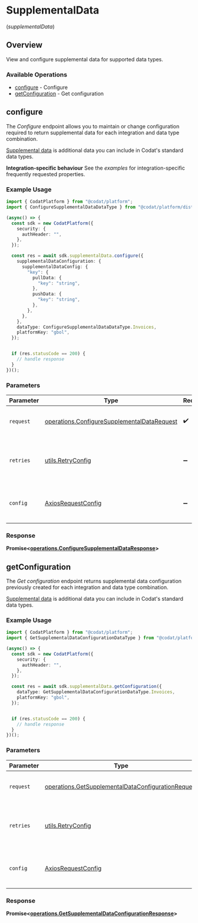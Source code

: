 # SupplementalData
(*supplementalData*)

## Overview

View and configure supplemental data for supported data types.

### Available Operations

* [configure](#configure) - Configure
* [getConfiguration](#getconfiguration) - Get configuration

## configure

The *Configure* endpoint allows you to maintain or change configuration required to return supplemental data for each integration and data type combination.

[Supplemental data](https://docs.codat.io/using-the-api/additional-data) is additional data you can include in Codat's standard data types.

**Integration-specific behaviour**
See the *examples* for integration-specific frequently requested properties.

### Example Usage

```typescript
import { CodatPlatform } from "@codat/platform";
import { ConfigureSupplementalDataDataType } from "@codat/platform/dist/sdk/models/operations";

(async() => {
  const sdk = new CodatPlatform({
    security: {
      authHeader: "",
    },
  });

  const res = await sdk.supplementalData.configure({
    supplementalDataConfiguration: {
      supplementalDataConfig: {
        "key": {
          pullData: {
            "key": "string",
          },
          pushData: {
            "key": "string",
          },
        },
      },
    },
    dataType: ConfigureSupplementalDataDataType.Invoices,
    platformKey: "gbol",
  });


  if (res.statusCode == 200) {
    // handle response
  }
})();
```

### Parameters

| Parameter                                                                                                  | Type                                                                                                       | Required                                                                                                   | Description                                                                                                |
| ---------------------------------------------------------------------------------------------------------- | ---------------------------------------------------------------------------------------------------------- | ---------------------------------------------------------------------------------------------------------- | ---------------------------------------------------------------------------------------------------------- |
| `request`                                                                                                  | [operations.ConfigureSupplementalDataRequest](../../models/operations/configuresupplementaldatarequest.md) | :heavy_check_mark:                                                                                         | The request object to use for the request.                                                                 |
| `retries`                                                                                                  | [utils.RetryConfig](../../models/utils/retryconfig.md)                                                     | :heavy_minus_sign:                                                                                         | Configuration to override the default retry behavior of the client.                                        |
| `config`                                                                                                   | [AxiosRequestConfig](https://axios-http.com/docs/req_config)                                               | :heavy_minus_sign:                                                                                         | Available config options for making requests.                                                              |


### Response

**Promise<[operations.ConfigureSupplementalDataResponse](../../models/operations/configuresupplementaldataresponse.md)>**


## getConfiguration

The *Get configuration* endpoint returns supplemental data configuration previously created for each integration and data type combination.

[Supplemental data](https://docs.codat.io/using-the-api/additional-data) is additional data you can include in Codat's standard data types.

### Example Usage

```typescript
import { CodatPlatform } from "@codat/platform";
import { GetSupplementalDataConfigurationDataType } from "@codat/platform/dist/sdk/models/operations";

(async() => {
  const sdk = new CodatPlatform({
    security: {
      authHeader: "",
    },
  });

  const res = await sdk.supplementalData.getConfiguration({
    dataType: GetSupplementalDataConfigurationDataType.Invoices,
    platformKey: "gbol",
  });


  if (res.statusCode == 200) {
    // handle response
  }
})();
```

### Parameters

| Parameter                                                                                                                | Type                                                                                                                     | Required                                                                                                                 | Description                                                                                                              |
| ------------------------------------------------------------------------------------------------------------------------ | ------------------------------------------------------------------------------------------------------------------------ | ------------------------------------------------------------------------------------------------------------------------ | ------------------------------------------------------------------------------------------------------------------------ |
| `request`                                                                                                                | [operations.GetSupplementalDataConfigurationRequest](../../models/operations/getsupplementaldataconfigurationrequest.md) | :heavy_check_mark:                                                                                                       | The request object to use for the request.                                                                               |
| `retries`                                                                                                                | [utils.RetryConfig](../../models/utils/retryconfig.md)                                                                   | :heavy_minus_sign:                                                                                                       | Configuration to override the default retry behavior of the client.                                                      |
| `config`                                                                                                                 | [AxiosRequestConfig](https://axios-http.com/docs/req_config)                                                             | :heavy_minus_sign:                                                                                                       | Available config options for making requests.                                                                            |


### Response

**Promise<[operations.GetSupplementalDataConfigurationResponse](../../models/operations/getsupplementaldataconfigurationresponse.md)>**

